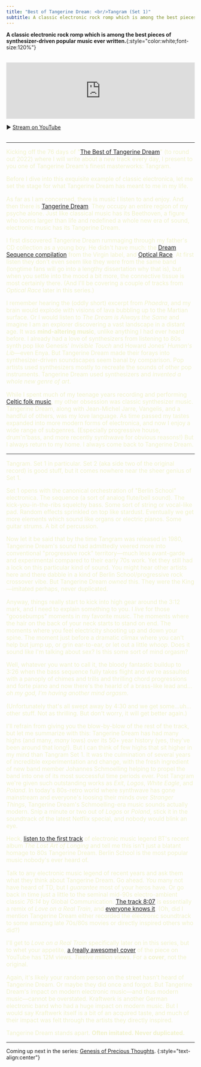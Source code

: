 ```yaml
---
title: "Best of Tangerine Dream: <br/>Tangram (Set 1)"
subtitle: A classic electronic rock romp which is among the best pieces of synthesizer-driven popular music ever written.
---
```


**A classic electronic rock romp which is among the best pieces of synthesizer-driven popular music ever written.**{:style="color:white;font-size:120%"}

<section style="margin-block:2rem">
  <iframe allow="autoplay *; encrypted-media *;" frameborder="0" height="150" style="width:100%;max-width:660px;overflow:hidden;background:transparent;" sandbox="allow-forms allow-popups allow-same-origin allow-scripts allow-storage-access-by-user-activation allow-top-navigation-by-user-activation" src="https://embed.music.apple.com/us/album/tangram-set-1/724883205?i=724883561"></iframe>

  <p>▶︎ <a href="https://www.youtube.com/watch?v=p64cCbSvGfI" target="_blank">Stream on YouTube</a></p>
</section>

----

<section markdown="block" style="color: #f0f2ca; font-size: 110%">

Kicking off the 76 days of "[The Best of Tangerine Dream](/tangerine-dream-2022)" (to round out 2022) where I will write about a new track every day, I present to you one of Tangerine Dream's finest masterworks: Tangram.

Before I dive into this exquisite example of classic electronica, let me set the stage for what Tangerine Dream has meant to me in my life.

As far as I am concerned, there is music I listen to and enjoy. And then there is [Tangerine Dream](https://www.tangerinedreammusic.com/en/biography/index.asp?dat=Tangerine+Dream+history+extended&id=318&title=The+Tangerine+Dream+history+%28extended+version%29). They occupy an entire region of my psyche alone. Just like classical music has its Beethoven, a figure who looms larger than life and redefined a whole new era of sound, electronic music has its Tangerine Dream.

I first discovered Tangerine Dream rummaging through my father's CD collection as a young boy. He didn't have much: the [Dream Sequence compilation](https://voices-in-the-net.de/dream_sequence.htm) from the Virgin label, and [Optical Race](https://voices-in-the-net.de/optical_race.htm). At first listen they don't even seem like they were from the same band (longtime fans will go into a lengthy dissertation why that is), but when you settle into the mood a bit more, the connective tissue is most certainly there. (And I'll be covering a couple of tracks from _Optical Race_ later in this series.)

I remember hearing the (oddly short) excerpt from _Phaedra_, and my brain would explode with visions of lava bubbling up to the Martian surface. Or I would listen to _The Dream is Always the Same_ and imagine I am an explorer discovering a vast landscape in a distant age. It was **mind-altering music**, unlike anything I had ever heard before. I already had a love of synthesizers from listening to 80s synth pop like Genesis' _Invisible Touch_ and Howard Jones' _Human's Lib_—even Enya. But Tangerine Dream made their forays into synthesizer-driven soundscapes seem banal by comparison. Pop artists used synthesizers mostly to recreate the sounds of other pop instruments. Tangerine Dream used synthesizers and _invented a whole new genre of art_.

While I spent much of my teenage years recording and performing [Celtic folk music](https://www.allmusic.com/artist/distant-oaks-mn0000336983), my other obsession was classic synthesizer music. Tangerine Dream, along with Jean-Michel Jarre, Vangelis, and a handful of others, was my love language. As time passed my tastes expanded into more modern forms of electronica, and now I enjoy a wide range of subgenres. (Especially progressive house, drum'n'bass, and more recently synthwave for obvious reasons!) But I always return to my home. I always come back to Tangerine Dream.

----

Tangram. Set 1 in particular. Set 2 (aka side two of the original record) is good stuff, but it comes nowhere near the sheer genius of Set 1.

Set 1 opens with the canonical orchestration of "Berlin School" electronica. The sequence (a sort of analog flute/bell sound). The kick-you-in-the-ribs squelchy bass. Some sort of string or vocal-like pad. Random effects sprinkled on top like stardust. Eventually we get more elements which sound like organs or electric pianos. Some guitar strums. A bit of percussion.

Now let it be said that by the time Tangram was released in 1980, Tangerine Dream's sound had admittedly veered more into conventional "progressive rock" territory—much less avant-garde and experimental compared to their early 70s work. Yet they still had a lock on this particular kind of sound. You might hear other artists here and there dabble in a kind of Berlin School/progressive rock crossover vibe. But Tangerine Dream _owned_ this. They were the King—imitated perhaps, never duplicated.

Anyway, things really start to kick into high gear around the 3:12 mark, and I need to explain something to you. I _live_ for those "goosebumps" moments in my favorite music. The moments where the hair on the back of your neck starts to stand on end. The moments where you feel electricity shooting up and down your spine. The moment just before a dramatic climax where you can't help but jump up, or grin ear-to-ear, or let out a little _whoop_. Does it sound like I'm talking about sex? Is this some sort of mind orgasm?

Well, whatever you want to call it, the bloody fantastic buildup to 3:26 when the bass sequence fully takes flight and we're assaulted with a panoply of chimes and trills and thrilling chord progressions and forte piano and now there's the hearld of a brass-like lead and…_oh my god, I'm having another mind orgasm_.

(Unfortunately that's all swept away by 4:30 and we get some…uh…other stuff. Not as thrilling. But don't worry, it will get better again.)

I'll refrain from giving you the blow-by-blow of the rest of the track, but let me summarize with this: Tangerine Dream has had many highs (and many, _many_ lows) over its 50+ year history (yes, they've been around that long!). But I can think of few highs that sit higher in my mind than Tangram Set 1. It was the culmination of several years of incredible experimentation and change, with the fresh ingredient of new band member Johannes Schmoelling helping to propel the band into one of its most successful time periods ever. Post Tangram we're given such outstanding works as _Exit_, _Logos_, _White Eagle_, and _Poland_. In today's 80s-retro world where synthwave has gone mainstream and everyone's loosing their minds over _Stranger Things_, Tangerine Dream's Schmoelling-era music sounds actually modern. Snip a minute or two out of _Logos_ or _Poland_, stick it in the soundtrack of the latest Netflix special, and nobody would blink an eye.

Heck, [listen to the first track](https://youtu.be/y3geCgJCgVA) of electronic music legend BT's recent album _The Lost Art of Longing_ and tell me this isn't just a blatant homage to 80s Tangerine Dream. Berlin School is the most popular music nobody's ever heard of.

Talk to any electronic music legend of recent years and ask them what they think about Tangerine Dream. Go ahead. _You_ many not have heard of TD, but I _guarantee_ most of your heros have. Or go back in time just a little to the seminal mid-90s electro-ambient classic _76:14_ by Global Communication. [The track 8:07](https://youtu.be/QuStZgq2JdA) is essentially a remix of _Love on a Real Train_, and [everyone knows it](https://medium.com/12edit/global-communication-76-14-story-behind-the-album-b1fe01658bd8). (Oh, did I mention Tangerine Dream either recorded the electronic soundtrack to some amazing late 70s/80s movies or directly inspired others who did?)

I'll get to _Love on a Real Train_ specifically later on in this series, but to whet your appetite, [a (really awesome) cover](https://www.youtube.com/watch?v=ZRSNy8DcIDk) of the piece on YouTube has 12M views. _Twelve million views._ For a **cover**, not the original.

Again, it's likely your random person on the street hasn't heard of Tangerine Dream. Or maybe they did once and forgot. But Tangerine Dream's impact on modern electronic music—and thus modern music—cannot be overstated. Kraftwerk is another German electronic band who had a huge impact on modern music. But I would say Kraftwerk itself is a bit of an acquired taste, and much of their impact was felt through the artists they directly inspired.

Tangerine Dream stands apart. **Often imitated. Never duplicated.**

</section>

----

Coming up next in the series: [Genesis of Precious Thoughts](/tangerine-dream-2022/10/18/genesis-of-precious-thoughts/).
{:style="text-align:center"}